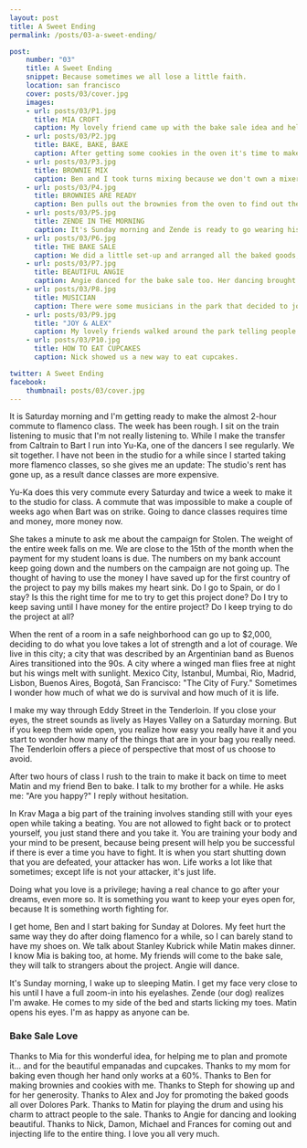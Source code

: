 ```yaml
---
layout: post
title: A Sweet Ending
permalink: /posts/03-a-sweet-ending/

post:
    number: "03"
    title: A Sweet Ending
    snippet: Because sometimes we all lose a little faith.
    location: san francisco
    cover: posts/03/cover.jpg
    images:
    - url: posts/03/P1.jpg
      title: MIA CROFT
      caption: My lovely friend came up with the bake sale idea and helped me make it happen.
    - url: posts/03/P2.jpg
      title: BAKE, BAKE, BAKE
      caption: After getting some cookies in the oven it's time to make brownies.
    - url: posts/03/P3.jpg
      title: BROWNIE MIX
      caption: Ben and I took turns mixing because we don't own a mixer.
    - url: posts/03/P4.jpg
      title: BROWNIES ARE READY
      caption: Ben pulls out the brownies from the oven to find out they are delicious.
    - url: posts/03/P5.jpg
      title: ZENDE IN THE MORNING
      caption: It's Sunday morning and Zende is ready to go wearing his Stolen shirt. 
    - url: posts/03/P6.jpg
      title: THE BAKE SALE 
      caption: We did a little set-up and arranged all the baked goods, some t-shirts and some postcards.
    - url: posts/03/P7.jpg
      title: BEAUTIFUL ANGIE
      caption: Angie danced for the bake sale too. Her dancing brought a lot of attention to the bake sale.  
    - url: posts/03/P8.jpg
      title: MUSICIAN
      caption: There were some musicians in the park that decided to join us. They played Middle Eastern music, danced a little and got some cupcakes.
    - url: posts/03/P9.jpg
      title: "JOY & ALEX"
      caption: My lovely friends walked around the park telling people about the project and the bake sale.
    - url: posts/03/P10.jpg
      title: HOW TO EAT CUPCAKES
      caption: Nick showed us a new way to eat cupcakes.  

twitter: A Sweet Ending
facebook:
    thumbnail: posts/03/cover.jpg
---
```


It is Saturday morning and I'm getting ready to make the almost 2-hour commute to flamenco class. The week has been rough. I sit on the train listening to music that I'm not really listening to. While I make the transfer from Caltrain to Bart I run into Yu-Ka, one of the dancers I see regularly. We sit together. I have not been in the studio for a while since I started taking more flamenco classes, so she gives me an update: The studio's rent has gone up, as a result dance classes are more expensive. 

Yu-Ka does this very commute every Saturday and twice a week to make it to the studio for class. A commute that was impossible to make a couple of weeks ago when Bart was on strike. Going to dance classes requires time and money, more money now. 

She takes a minute to ask me about the campaign for Stolen. The weight of the entire week falls on me. We are close to the 15th of the month when the payment for my student loans is due. The numbers on my bank account keep going down and the numbers on the campaign are not going up. The thought of having to use the money I have saved up for the first country of the project to pay my bills makes my heart sink. Do I go to Spain, or do I stay? Is this the right time for me to try to get this project done? Do I try to keep saving until I have money for the entire project? Do I keep trying to do the project at all? 

When the rent of a room in a safe neighborhood can go up to $2,000, deciding to do what you love takes a lot of strength and a lot of courage. We live in this city; a city that was described by an Argentinian band as Buenos Aires transitioned into the 90s. A city where a winged man flies free at night but his wings melt with sunlight. Mexico City, Istanbul, Mumbai, Rio, Madrid, Lisbon, Buenos Aires, Bogotá, San Francisco: "The City of Fury." Sometimes I wonder how much of what we do is survival and how much of it is life. 

I make my way through Eddy Street in the Tenderloin. If you close your eyes, the street sounds as lively as Hayes Valley on a Saturday morning. But if you keep them wide open, you realize how easy you really have it and you start to wonder how many of the things that are in your bag you really need. The Tenderloin offers a piece of perspective that most of us choose to avoid.

After two hours of class I rush to the train to make it back on time to meet Matin and my friend Ben to bake. I talk to my brother for a while. He asks me: "Are you happy?" I reply without hesitation.

In Krav Maga a big part of the training involves standing still with your eyes open while taking a beating. You are not allowed to fight back or to protect yourself, you just stand there and you take it. You are training your body and your mind to be present, because being present will help you be successful if there is ever a time you have to fight. It is when you start shutting down that you are defeated, your attacker has won. Life works a lot like that sometimes; except life is not your attacker, it's just life.

Doing what you love is a privilege; having a real chance to go after your dreams, even more so. It is something you want to keep your eyes open for, because It is something worth fighting for.

I get home, Ben and I start baking for Sunday at Dolores. My feet hurt the same way they do after doing flamenco for a while, so I can barely stand to have my shoes on. We talk about Stanley Kubrick while Matin makes dinner. I know Mia is baking too, at home. My friends will come to the bake sale, they will talk to strangers about the project. Angie will dance. 

It's Sunday morning, I wake up to sleeping Matin. I get my face very close to his until I have a full zoom-in into his eyelashes. Zende (our dog) realizes I'm awake. He comes to my side of the bed and starts licking my toes. Matin opens his eyes. I'm as happy as anyone can be.

### Bake Sale Love

Thanks to Mia for this wonderful idea, for helping me to plan and promote it... and for the beautiful empanadas and cupcakes. Thanks to my mom for baking even though her hand only works at a 60%. Thanks to Ben for making brownies and cookies with me. Thanks to Steph for showing up and for her generosity. Thanks to Alex and Joy for promoting the baked goods all over Dolores Park. Thanks to Matin for playing the drum and using his charm to attract people to the sale. Thanks to Angie for dancing and looking beautiful. Thanks to Nick, Damon, Michael and Frances for coming out and injecting life to the entire thing. I love you all very much. 
